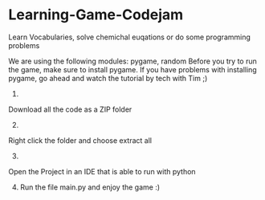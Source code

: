 # Learning-Game-Codejam
Learn Vocabularies, solve chemichal euqations or do some programming problems

We are using the following modules: pygame, random
Before you try to run the game, make sure to install pygame. If you have problems with installing pygame, go ahead and watch the tutorial by tech with Tim ;)

1.
Download all the code as a ZIP folder

2. 
Right click the folder and choose extract all

3.
Open the Project in an IDE that is able to run with python

4. Run the file main.py and enjoy the game :)

